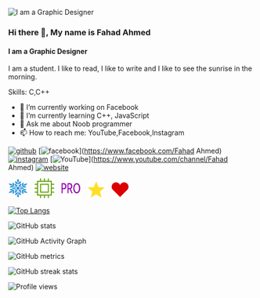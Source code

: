 ![I am a Graphic Designer](https://scontent.fdac8-1.fna.fbcdn.net/v/t1.6435-9/80274742_837911079998351_130676278356344832_n.jpg?_nc_cat=103&ccb=1-5&_nc_sid=e3f864&_nc_ohc=9AgphTsmd0cAX9LxD_5&_nc_ht=scontent.fdac8-1.fna&oh=9504c21756629bde846b4ffe5d9450cf&oe=6181315B)

### Hi there 👋, My name is Fahad Ahmed
#### I am a Graphic Designer


I am a student. I like to read, I like to write and I like to see the sunrise in the morning.

Skills: C,C++

- 🔭 I’m currently working on Facebook 
- 🌱 I’m currently learning C++, JavaScript 
- 💬 Ask me about Noob programmer 
- 📫 How to reach me: YouTube,Facebook,Instagram 


[<img src='https://cdn.jsdelivr.net/npm/simple-icons@3.0.1/icons/github.svg' alt='github' height='40'>](https://github.com/Fahad2804)  [<img src='https://cdn.jsdelivr.net/npm/simple-icons@3.0.1/icons/facebook.svg' alt='facebook' height='40'>](https://www.facebook.com/Fahad Ahmed)  [<img src='https://cdn.jsdelivr.net/npm/simple-icons@3.0.1/icons/instagram.svg' alt='instagram' height='40'>](https://www.instagram.com/safwan_fahad/)  [<img src='https://cdn.jsdelivr.net/npm/simple-icons@3.0.1/icons/youtube.svg' alt='YouTube' height='40'>](https://www.youtube.com/channel/Fahad Ahmed)  [<img src='https://cdn.jsdelivr.net/npm/simple-icons@3.0.1/icons/icloud.svg' alt='website' height='40'>](https://youtube.com/channel/UC4gDxqYmPTd1e_-N3jW--Kg)  

<a href='https://archiveprogram.github.com/'><img src='https://raw.githubusercontent.com/acervenky/animated-github-badges/master/assets/acbadge.gif' width='40' height='40'></a> <a href='https://docs.github.com/en/developers'><img src='https://raw.githubusercontent.com/acervenky/animated-github-badges/master/assets/devbadge.gif' width='40' height='40'></a> <a href='https://github.com/pricing'><img src='https://raw.githubusercontent.com/acervenky/animated-github-badges/master/assets/pro.gif' width='40' height='40'></a> <a href='https://stars.github.com/'><img src='https://raw.githubusercontent.com/acervenky/animated-github-badges/master/assets/starbadge.gif' width='35' height='35'></a> <a href='https://docs.github.com/en/github/supporting-the-open-source-community-with-github-sponsors'><img src='https://raw.githubusercontent.com/acervenky/animated-github-badges/master/assets/sponsorbadge.gif' width='35' height='35'></a> 

[![Top Langs](https://github-readme-stats.vercel.app/api/top-langs/?username=Fahad2804)](https://github.com/anuraghazra/github-readme-stats)

![GitHub stats](https://github-readme-stats.vercel.app/api?username=Fahad2804&show_icons=true)  

![GitHub Activity Graph](https://activity-graph.herokuapp.com/graph?username=Fahad2804)  

![GitHub metrics](https://metrics.lecoq.io/Fahad2804)  

![GitHub streak stats](https://github-readme-streak-stats.herokuapp.com/?user=Fahad2804)  

![Profile views](https://gpvc.arturio.dev/Fahad2804)  
